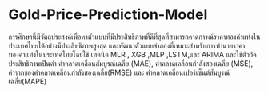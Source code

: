 # Gold-Price-Prediction-Model
การศึกษานี้มีวัตถุประสงค์เพื่อหาตัวแบบที่มีประสิทธิภาพที่ดีที่สุดที่สามารถคาดการณ์ราคาทองคำแท่งในประเทศไทยได้อย่างมีประสิทธิภาพสูงสุด 
และพัฒนาตัวแบบจำลองที่เหมาะสำหรับการทำนายราคาทองคำแท่งในประเทศไทยโดยใช้ เทคนิค  MLR , XGB ,MLP ,LSTM,และ ARIMA    และใช้ตัววัดประสิทธิภาพเป็นค่า ค่าคลาดเคลื่อนสัมบูรณ์เฉลี่ย (MAE), ค่าคลาดเคลื่อนกำลังสองเฉลี่ย (MSE), ค่ารากของค่าคลาดเคลื่อนกำลังสองเฉลี่ย(RMSE) และ ค่าคลาดเคลื่อนเปอร์เซ็นต์สัมบูรณ์เฉลี่ย(MAPE) 
